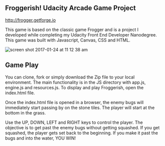 ## Froggerish! Udacity Arcade Game Project

http://frogger.getforge.io

This game is based on the classic game Frogger and is a project I developed while completing my Udacity Front End Developer Nanodegree. This game was built with Javascript, Canvas, CSS and HTML. 

![screen shot 2017-01-24 at 11 12 38 am](https://cloud.githubusercontent.com/assets/14083180/22262518/1b9b5f9e-e226-11e6-8a68-354f1acf6b44.png)


## Game Play

You can clone, fork or simply download the Zip file to your local environment. The main functionality is in the JS directory with app.js, engine.js and resources.js.  To display and play Froggerish, open the index.html file.

Once the index.html file is opened in a browser, the enemy bugs will immediately start passing by on the stone tiles. The player will start at the bottom in the grass. 

Use the UP, DOWN, LEFT and RIGHT keys to control the player. The objective is to get past the enemy bugs without getting squashed. If you get squashed, the player gets set back to the beginning. If you make it past the bugs and into the water, YOU WIN!



